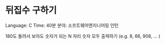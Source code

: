 # 뒤집수 구하기


Language: C
Time: 40분
분야: 소프트웨어엔지니어링 인턴

180도 돌려서 보아도 숫자가 되는 N 자리 숫자 모두 출력하기 (e.g. 8, 66, 908, ... )